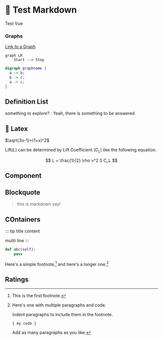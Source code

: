 # :star2: Test Markdown

<nuxt-link to="/test">
  Test Vue <Page></Page>
</nuxt-link>

### Graphs

[Link to a Graph](../assets/dot/example.dot "dot:")


```mermaid
graph LR
    Start --> Stop
```


```dot
digraph graphname {
  a -> b;
  b -> c;
  a -> c;
}
```

## Definition List

something to explore?
:   Yeah, there is something to be answered


## :100: Latex

$\sqrt{3x-1}+(1+x)^2$

Lift($L$) can be determined by Lift Coefficient ($C_L$) like the following equation.

$$
L = \frac{1}{2} \rho v^2 S C_L
$$

## Component

<Box>
  <template v-slot:header>
    W3<br>CSS
  </template>
  <template v-slot:body>
    <h2>Modern Responsive CSS</h2>
    <p>Equality for all browsers: Chrome. Firefox Edge. IE. Safari. Opera.</p>
    <p>Equality for all devices: Desktop. Laptop. Tablet. Mobile.</p>
    <p>Standard CSS only (No jQuery or JavaScript library).</p>
  </template>
</Box>

## Blockquote

> this is markdown yay!

## COntainers

::: tip title
content

muliti line
:::

```py
def abc(self):
    pass
```

Here's a simple footnote,[^1] and here's a longer one.[^bignote]

[^1]: This is the first footnote.

[^bignote]: Here's one with multiple paragraphs and code.

    Indent paragraphs to include them in the footnote.

    `{ my code }`

    Add as many paragraphs as you like.

## Ratings

<Rating :values="['10', '10', '20', '30', '100']" />
